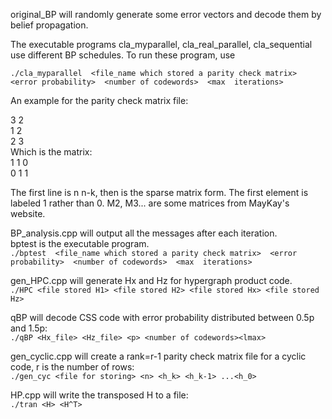 original_BP will randomly generate some error vectors and decode them by belief propagation.    

The executable programs cla_myparallel, cla_real_parallel, cla_sequential use different BP schedules. To run these program, use    

  `./cla_myparallel  <file_name which stored a parity check matrix>  <error probability>  <number of codewords>  <max  iterations>`
 
An example for the parity check matrix file:
  
3 2  
1 2   
2 3  
Which is the matrix:  
  1 1 0  
  0 1 1  
  
The first line is n n-k, then is the sparse matrix form. The first element is labeled 1 rather than 0.
M2, M3... are some matrices from MayKay's website.
  
  
BP_analysis.cpp will output all the messages after each iteration.  
  bptest is the executable program.  
  `./bptest  <file_name which stored a parity check matrix>  <error probability>  <number of codewords>  <max  iterations>`
  
  gen_HPC.cpp will generate Hx and Hz for hypergraph product code.    
  `./HPC <file stored H1> <file stored H2> <file stored Hx> <file stored Hz>`
  
  
  qBP will decode CSS code with error probability distributed between 0.5p and 1.5p:  
  `./qBP <Hx_file> <Hz_file> <p> <number of codewords><lmax>`
 

  gen_cyclic.cpp will create a rank=r-1 parity check matrix file for a cyclic code, r is the number of rows:  
  `./gen_cyc <file for storing> <n> <h_k> <h_k-1> ...<h_0>`


 HP.cpp will write the transposed H to a file:  
 `./tran <H> <H^T>`
